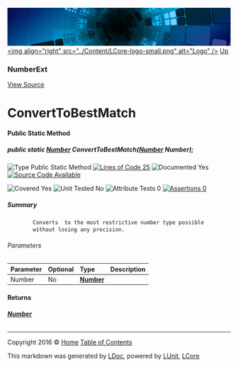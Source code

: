 ![](../Content/LCore-banner-small.png "")
[&lt;img align=&quot;right&quot; src=&quot;../Content/LCore-logo-small.png&quot; alt=&quot;Logo&quot; /&gt;](../../README.md)
[Up](NumberExt.md)

### NumberExt
[View Source](../Extensions/Value%20Types/NumberExt.cs)

# ConvertToBestMatch

#### Public Static Method

##### public static <strong><a href="Number.md" alt="">Number</a></strong> ConvertToBestMatch(<strong><a href="Number.md" alt="">Number</a></strong> Number);

![Type Public Static Method](http://b.repl.ca/v1/Type-Public%20Static%20Method-blue.png "") [![Lines of Code 25](http://b.repl.ca/v1/Lines%20of%20Code-25-blue.png "")](../Extensions/Value%20Types/NumberExt.cs#L373)    ![Documented Yes](http://b.repl.ca/v1/Documented-Yes-brightgreen.png "") [![Source Code Available](http://b.repl.ca/v1/Source%20Code-Available-brightgreen.png "")](../Extensions/Value%20Types/NumberExt.cs#L373)

![Covered Yes](http://b.repl.ca/v1/Covered-Yes-brightgreen.png "") ![Unit Tested No](http://b.repl.ca/v1/Unit%20Tested-No-lightgrey.png "") ![Attribute Tests 0](http://b.repl.ca/v1/Attribute%20Tests-0-lightgrey.png "") [![Assertions 0](http://b.repl.ca/v1/Assertions-0-lightgrey.png "")](../Extensions/Value%20Types/NumberExt.cs)

##### Summary

            Converts  to the most restrictive number type possible
            without losing any precision.
            

###### Parameters

Parameter | Optional | Type | Description
:---  | :---  | :---  | :--- 
Number | No | **[Number](Number.md)** | 


#### Returns

###### **[Number](Number.md)**



---

Copyright 2016 &copy; [Home](../../README.md) [Table of Contents](../../TableOfContents.md)

This markdown was generated by [LDoc](https://github.com/CodeSingularity/LDoc), powered by [LUnit](https://github.com/CodeSingularity/LUnit), [LCore](https://github.com/CodeSingularity/LCore)
